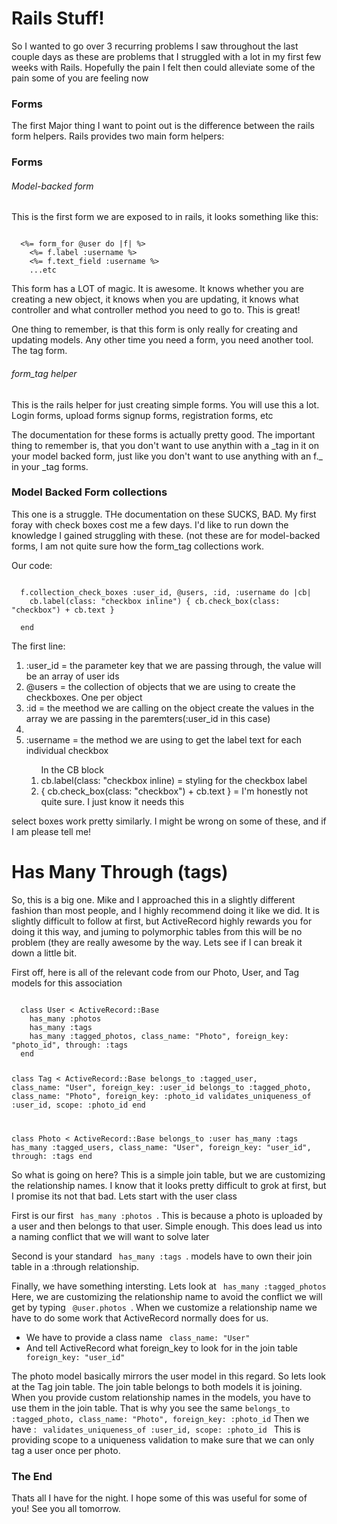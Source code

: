 <h1> Rails Stuff! </h1>

<p>So I wanted to go over 3 recurring problems I saw throughout the last couple days as these are problems that I struggled
with a lot in my first few weeks with Rails.  Hopefully the pain I felt then could alleviate some of the pain some of you
are feeling now </p>

<h3> Forms </h3>

<p> The first Major thing I want to point out is the difference between the rails form helpers.  Rails provides two
main form helpers: </P>

<h3> Forms </h3>
<h6> Model-backed form </h6>

<p>This is the first form we are exposed to in rails, it looks something like this: </p>

<code>
  <%= form_for @user do |f| %>
    <%= f.label :username %>
    <%= f.text_field :username %>
    ...etc
</code>

<p>This form has a LOT of magic.  It is awesome.  It knows whether you are creating a new object, it knows when you are updating,
it knows what controller and what controller method you need to go to.  This is great!  </p>

<p> One thing to remember, is that this form is only really for creating and updating models. Any other time you need
a form, you need another tool. The tag form.</p>

<h6> form_tag helper </h6>

<p> This is the rails helper for just creating simple forms.  You will use this a lot.  Login forms, upload forms
signup forms, registration forms, etc </p>  

<p> The documentation for these forms is actually pretty good.  The important thing to remember is, that you don't want 
to use anythin with a _tag in it on your model backed form, just like you don't want to use anything with an f._ in 
your _tag forms.  </p>

<h3> Model Backed Form collections </h3>

<p> This one is a struggle.  THe documentation on these SUCKS, BAD.  My first foray with check boxes cost me a
few days.  I'd like to run down the knowledge I gained struggling with these. (not these are for model-backed forms,
I am not quite sure how the form_tag collections work. </p>

<p> Our code: </p>

<code> 
  f.collection_check_boxes :user_id, @users, :id, :username do |cb|  
    cb.label(class: "checkbox inline") { cb.check_box(class: "checkbox") + cb.text } </br>
  end
</code>

<p> The first line:  </p>
<ol>
  <li>:user_id = the parameter key that we are passing through, the value will be an array of user ids  </li>
  <li>@users = the collection of objects that we are using to create the checkboxes.  One per object </li>
  <li> :id = the meethod we are calling on the object create the values in the array we are passing in the paremters(:user_id in this case) <li>

  <li> :username = the method we are using to get the label text for each individual checkbox </li>
  
  <ol> In the CB block 
    <li> cb.label(class: "checkbox inline) = styling for the checkbox label </li>
    <li> { cb.check_box(class: "checkbox") + cb.text } = I'm honestly not quite sure.  I just know it needs this </li>
  </ol>
</ol>

<p> select boxes work pretty similarly.  I might be wrong on some of these, and if I am please tell me!  <p>

<h1> Has Many Through (tags)</h1>

<p> So, this is a big one.  Mike and I approached this in a slightly different fashion than most people, and I highly
recommend doing it like we did.  It is slightly difficult to follow at first, but ActiveRecord highly rewards you for 
doing it this way, and juming to polymorphic tables from this will be no problem (they are really awesome by the way.  
Lets see if I can break it down a little bit.  </p>

<p> First off, here is all of the relevant code from our Photo, User, and Tag models for this association </p>

<code>
  class User < ActiveRecord::Base
    has_many :photos
    has_many :tags
    has_many :tagged_photos, class_name: "Photo", foreign_key: "photo_id", through: :tags
  end
  
  class Tag < ActiveRecord::Base
    belongs_to :tagged_user, class_name: "User", foreign_key: :user_id
    belongs_to :tagged_photo, class_name: "Photo", foreign_key: :photo_id
    validates_uniqueness_of :user_id, scope: :photo_id
  end
  
  class Photo < ActiveRecord::Base
    belongs_to :user
    has_many :tags
    has_many :tagged_users, class_name: "User", foreign_key: "user_id", through: :tags
  end
</code>

<p> So what is going on here? This is a simple join table, but we are customizing the relationship names.  I know that it looks pretty
difficult to grok at first, but I promise its not that bad.  Lets start with the user class </p>


<p> First is our first <code> has_many :photos </code>.  This is because a photo is uploaded by a user and then belongs
to that user.  Simple enough.  This does lead us into a naming conflict that we will want to solve later</p>

<p> Second is your standard <code> has_many :tags </code>.  models have to own their join table in a :through relationship.<p>

<p> Finally, we have something intersting.  Lets look at <code> has_many :tagged_photos </code>  Here, we are customizing
the relationship name to avoid the conflict we will get by typing <code> @user.photos </code>.  When we customize a relationship name
we have to do some work that ActiveRecord normally does for us.  
  <ul>
    <li>We have to provide a class name <code> class_name: "User" </code> </li>
    <li>And tell ActiveRecord what foreign_key to look for in the join table <code> foreign_key: "user_id" </code>
  </ul>
</p>

<p> The photo model basically mirrors the user model in this regard.  So lets look at the Tag join table.  The join
table belongs to both models it is joining.  When you provide custom relationship names in the models, you have to use
them in the join table. That is why you see the same
  <code>belongs_to :tagged_photo, class_name: "Photo", foreign_key: :photo_id</code>
  Then we have :
  <code> validates_uniqueness_of :user_id, scope: :photo_id </code>
  This is providing scope to a uniqueness validation to make sure that we can only tag a user once per photo.
</p>

<h3>The End</h3>

<p> Thats all I have for the night.  I hope some of this was useful for some of you!  See you all tomorrow. </p>
